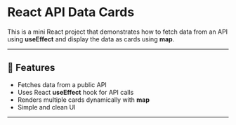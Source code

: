 # React API Data Cards

This is a mini React project that demonstrates how to fetch data from an API using **useEffect** and display the data as cards using **map**.  

---

## 🚀 Features
- Fetches data from a public API  
- Uses React **useEffect** hook for API calls  
- Renders multiple cards dynamically with **map**  
- Simple and clean UI  

---